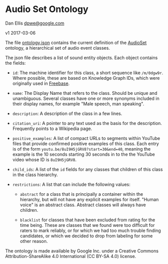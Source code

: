 # Audio Set Ontology

Dan Ellis dpwe@google.com

v1 2017-03-06

The file [ontology.json](ontology.json) contains the current definition of
the [AudioSet](https://research.google.com/audioset/) ontology, a hierarchical
set of audio event classes.

The json file describes a list of sound entity objects.  Each object contains
the fields:

  * `id`: The machine identifier for this class, a short sequence like
    `/m/0dgw9r`.  Where possible, these are based on Knowledge Graph IDs,
    which were originally used in
    [Freebase](https://en.wikipedia.org/wiki/Freebase).

  * `name`: The Display Name that refers to the class.  Should be unique and
    unambiguous.  Several classes have one or more synonyms included in their
    display names, for example "Male speech, man speaking".

  * `description`: A description of the class in a few lines.

  * `citation_uri`: A pointer to any text used as the basis for the
    description.  Frequently points to a Wikipedia page.

  * `positive_examples`: A list of compact URLs to segments within YouTube files
    that provide confirmed positive examples of this class.  Each entry is of
    the form `youtu.be/8uI9H5jGRV8?start=30&end=40`, meaning the example is the
    10 seconds starting 30 seconds in to the the YouTube video whose ID is
    `8uI9H5jGRV8`.

  * `child_ids`: A list of the `id` fields for any classes that children of this
    class in the class hierarchy.

  * `restrictions`: A list that can include the following values:

    * `abstract` for a class that is principally a container within the
      hierarchy, but will not have any explicit examples for itself. "Human
      voice" is an abstract class.  Abstract classes will always have children.

    * `blacklist` for classes that have been excluded from rating for the time
      being.  These are classes that we found were too difficult for raters to
      mark reliably, or for which we had too much trouble finding candidates, or
      which we decided to drop from labeling for some other reason.

The ontology is made available by Google Inc. under a Creative Commons
Attribution-ShareAlike 4.0 International (CC BY-SA 4.0) license.
